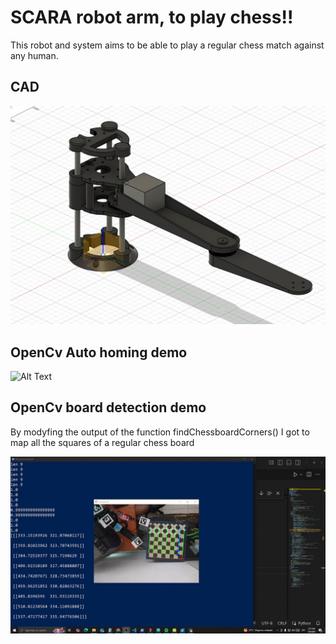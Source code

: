 ﻿# SCARA robot arm, to play chess!!
This robot and system aims to be able to play a regular chess match against any human.

## CAD
![image info](CAD.jpeg)

## OpenCv Auto homing demo
![Alt Text](autoHomingDemo.gif)

## OpenCv board detection demo
By modyfing the output of the function findChessboardCorners() I got to map all the squares of a regular chess board

![Alt Text](boardDetectionDemo.gif)


